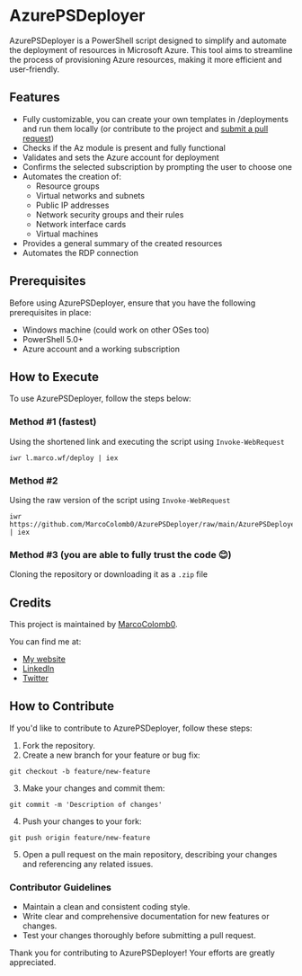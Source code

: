 # AzurePSDeployer

AzurePSDeployer is a PowerShell script designed to simplify and automate the deployment of resources in Microsoft Azure. This tool aims to streamline the process of provisioning Azure resources, making it more efficient and user-friendly.

## Features

- Fully customizable, you can create your own templates in /deployments and run them locally (or contribute to the project and [submit a pull request](#how-to-contribute))
- Checks if the Az module is present and fully functional
- Validates and sets the Azure account for deployment
- Confirms the selected subscription by prompting the user to choose one
- Automates the creation of:
  - Resource groups
  - Virtual networks and subnets
  - Public IP addresses
  - Network security groups and their rules
  - Network interface cards
  - Virtual machines
- Provides a general summary of the created resources
- Automates the RDP connection

## Prerequisites

Before using AzurePSDeployer, ensure that you have the following prerequisites in place:

- Windows machine (could work on other OSes too)
- PowerShell 5.0+
- Azure account and a working subscription

## How to Execute

To use AzurePSDeployer, follow the steps below:

### Method #1 (fastest)
Using the shortened link and executing the script using `Invoke-WebRequest`
```
iwr l.marco.wf/deploy | iex
```
### Method #2
Using the raw version of the script using `Invoke-WebRequest`
```
iwr https://github.com/MarcoColomb0/AzurePSDeployer/raw/main/AzurePSDeployer.ps1 | iex
```
### Method #3 (you are able to fully trust the code 😊)
Cloning the repository or downloading it as a `.zip` file

## Credits

This project is maintained by [MarcoColomb0](https://github.com/MarcoColomb0).

You can find me at:
- [My website](https://marco.wf)
- [LinkedIn](https://linkedin.com/in/marcocolomb0)
- [Twitter](https://twitter.com/MarcoColomb0)

## How to Contribute

If you'd like to contribute to AzurePSDeployer, follow these steps:

1. Fork the repository.
2. Create a new branch for your feature or bug fix:
```
git checkout -b feature/new-feature
```
3. Make your changes and commit them:
```
git commit -m 'Description of changes'
```
4. Push your changes to your fork:
```
git push origin feature/new-feature
```
5. Open a pull request on the main repository, describing your changes and referencing any related issues.

### Contributor Guidelines

- Maintain a clean and consistent coding style.
- Write clear and comprehensive documentation for new features or changes.
- Test your changes thoroughly before submitting a pull request.

Thank you for contributing to AzurePSDeployer! Your efforts are greatly appreciated.

